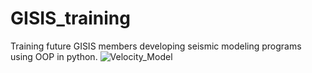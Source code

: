 # GISIS_training
Training future GISIS members developing seismic modeling programs using OOP in python.
![Velocity_Model](https://github.com/davimgeo/GISIS_training/assets/156332851/5eaf7b6e-fd20-47d4-a136-537e3510b6f2)
